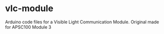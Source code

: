 # vlc-module
Arduino code files for a Visible Light Communication Module. Original made for APSC100 Module 3
